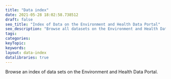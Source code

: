 ```yaml
---
title: "Data index"
date: 2021-05-28 18:02:58.738512
draft: false
seo_title: "Index of Data on the Environment and Health Data Portal"
seo_description: "Browse all datasets on the Environment and Health Data Portal."
tags: 
categories: 
keyTopic: 
keywords: 
layout: data-index
datalibraries: true
---
```


Browse an index of data sets on the Environment and Health Data Portal.

